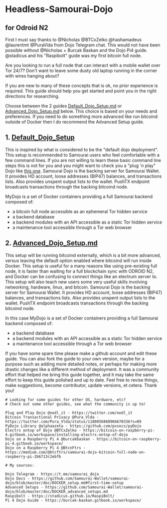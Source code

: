 # Headless-Samourai-Dojo
## for Odroid N2

First I must say thanks to @Nicholas @BTCxZelko @hashamadeus @laurentmt @PuraVlda from Dojo Telegram chat. This would not have been possible without @Nicholas + Burcak Baskan and the Dojo Pi4 guide.  @stadicus and his "Raspibolt" guide was my first bitcoin full node.

Are you looking to run a full node that can interact with a mobile wallet over Tor 24/7? Don't want to leave some dusty old laptop running in the corner with wires hanging about?

If you are new to many of these concepts that is ok, no prior experience is required. This guide should help you get started and point you in the right directions for researching.

Choose between the 2 guides [Default_Dojo_Setup.md](https://github.com/s2l1/Headless-Samourai-Dojo/blob/master/Default_Dojo_Setup.md) or [Advanced_Dojo_Setup.md](https://github.com/s2l1/Headless-Samourai-Dojo/blob/master/Advanced_Dojo_Setup.md) below. This choice is based on your needs and preferences. If you need to do something more advanced like run bitcoind outside of Docker then I do recommend the Advanced Setup guide.

## 1. [Default_Dojo_Setup](https://github.com/s2l1/Headless-Samourai-Dojo/blob/master/Default_Dojo_Setup.md)

This is inspired by what is considered to be the "default dojo deployment". This setup is recommended to Samourai users who feel comfortable with a few command lines. If you are not willing to learn these basic command line steps this is not for you and you might want to check you a "plug 'n play" Dojo like [this one](https://shop.nodl.it). Samourai Dojo is the backing server for Samourai Wallet. It provides HD account, loose addresses (BIP47) balances, and transactions lists. Also provides unspent output lists to the wallet. PushTX endpoint broadcasts transactions through the backing bitcoind node. 

MyDojo is a set of Docker containers providing a full Samourai backend composed of:
* a bitcoin full node accessible as an ephemeral Tor hidden service
* a backend database
* a backend modules with an API accessible as a static Tor hidden service
* a maintenance tool accessible through a Tor web browser

## 2. [Advanced_Dojo_Setup.md](https://github.com/s2l1/Headless-Samourai-Dojo/blob/master/Advanced_Dojo_Setup.md)

This setup will be running bitcoind externally, which is a bit more advanced, versus leaving the default option enabled where bitcoind will run inside Docker. This setup is useful for a many reasons like using pre-existing full node, it is faster than waiting for a full blockchain sync with ODROID N2, and Docker can be confusing to connect things like an electrum server to. This setup will also teach new users some very useful skills involving networking, hardware, linux, and bitcoin. Samourai Dojo is the backing server for Samourai Wallet. It provides HD account, loose addresses (BIP47) balances, and transactions lists. Also provides unspent output lists to the wallet. PushTX endpoint broadcasts transactions through the backing bitcoind node. 

In this case MyDojo is a set of Docker containers providing a full Samourai backend composed of:
* a backend database
* a backend modules with an API accessible as a static Tor hidden service
* a maintenance tool accessible through a Tor web browser

If you have some spare time please make a github account and edit these guide. You can also fork the guide to your own version, maybe for a purpose such as adding more detailed notes, or perhaps for making more drastic changes like a different method of deployment. It was a community effort that helped me bring this guide together, and it may take the same effort to keep this guide polished and up to date.  Feel free to revise things, make suggestions, become contributor, update versions, et cetera. Thank you!

```
# Looking for some guides for other OS, hardware, etc?
# Check out some other guides, see what the community is up to!

Plug and Play Dojo @nodl_it - https://twitter.com/nodl_it
Bitcoin Transactional Privacy @Pura_Vlda - https://twitter.com/Pura_Vlda/status/1180856868966670336?s=09
PyDojo Library @alphaazeta - https://github.com/pxsocs/pyDojo
Electrs ontop of Dojo @BTCxZelko - https://bitcoin-on-raspberry-pi-4.gitbook.io/workspace/installing-electrs-ontop-of-dojo
Dojo on a Raspberry Pi 4 @burcakbaskan - https://bitcoin-on-raspberry-pi-4.gitbook.io/workspace/
Dojo on a Raspberry Pi 4 @BtcnFtrs - https://medium.com/@btcftrs/samourai-dojo-bitcoin-full-node-on-raspberry-pi-2b6713c2ebfb
```

```
# My sources:

Dojo Telegram - https://t.me/samourai_dojo
Dojo Docs - https://github.com/Samourai-Wallet/samourai-dojo/blob/master/doc/DOCKER_setup.md#first-time-setup
Advanced Setups - https://github.com/Samourai-Wallet/samourai-dojo/blob/master/doc/DOCKER_advanced_setups.md
Raspibolt - https://stadicus.github.io/RaspiBolt/
Pi 4 Dojo Guide - https://burcak-baskan.gitbook.io/workspace/
```
